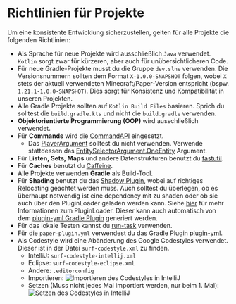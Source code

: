 # Richtlinien für Projekte

Um eine konsistente Entwicklung sicherzustellen, gelten für alle Projekte die folgenden Richtlinien:

- Als Sprache für neue Projekte wird ausschließlich `Java` verwendet. `Kotlin` sorgt zwar für kürzeren, aber auch für
  unübersichtlicheren Code.
- Für neue Gradle-Projekte musst du die Gruppe `dev.slne` verwenden. Die Versionsnummern sollten dem
  Format `X-1.0.0-SNAPSHOT` folgen, wobei `X` stets der aktuell verwendeten Minecraft/Paper-Version entspricht
  (bspw. `1.21.1-1.0.0-SNAPSHOT`). Dies sorgt für Konsistenz und Kompatibilität in unseren Projekten.
- Alle Gradle Projekte sollten auf `Kotlin Build Files` basieren.
  Sprich du solltest die `build.gradle.kts` und nicht
  die `build.gradle` verwenden.
- **Objektorientierte Programmierung (OOP)** wird ausschließlich verwendet.
- Für **Commands** wird die [CommandAPI](https://commandapi.jorel.dev/) eingesetzt.
    - Das [PlayerArgument](https://commandapi.jorel.dev/9.5.2/argument_entities.html#player-argument) solltest du nicht
      verwenden. Verwende stattdessen
      das [EntitySelectorArgument.OneEntity](https://commandapi.jorel.dev/9.5.2/argument_entities.html#entity-selector-argument)
      Argument.
- Für **Listen, Sets, Maps** und andere Datenstrukturen benutzt du [fastutil](https://fastutil.di.unimi.it/).
- Für **Caches** benutzt du [Caffeine](https://github.com/ben-manes/caffeine).
- Alle Projekte verwenden **Gradle** als Build-Tool.
- Für **Shading** benutzt du das [Shadow Plugin](https://gradleup.com/shadow/introduction/), wobei auf
  richtiges Relocating geachtet werden muss.
  Auch solltest du überlegen, ob es überhaupt notwendig ist eine dependency mit zu shaden oder ob sie auch über den
  PluginLoader geladen werden kann.
  Siehe [hier](https://docs.papermc.io/paper/dev/getting-started/paper-plugins#loaders) für mehr Informationen zum
  PluginLoader. Dieser kann auch automatisch von
  dem [plugin-yml Gradle Plugin](https://github.com/Minecrell/plugin-yml?tab=readme-ov-file#paper-1) generiert werden.
- Für das lokale Testen kannst du [run-task](https://github.com/jpenilla/run-task) verwenden.
- Für die `paper-plugin.yml` verwendest du das Gradle Plugin [plugin-yml](https://github.com/Minecrell/plugin-yml).
- Als Codestyle wird eine Abänderung des Google Codestyles verwendet. Dieser ist in der Datei `surf-codestyle.xml` zu
  finden.
    - IntelliJ: <resource src="surf-codestyle-intellij.xml">`surf-codestyle-intellij.xml`</resource>
    - Eclipse: <resource src="surf-codestyle-eclipse.xml">`surf-codestyle-eclipse.xml`</resource>
    - Andere: <resource src=".editorconfig">`.editorconfig`</resource>
    - Importieren: ![Importieren des Codestyles in IntelliJ](import-codestyle.png)
    - Setzen (Muss nicht jedes Mal importiert werden, nur beim 1.
      Mal): ![Setzen des Codestyles in IntelliJ](set-codestyle.png)


